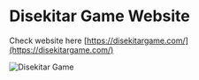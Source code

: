 # Disekitar Game Website

Check website here [https://disekitargame.com/](https://disekitargame.com/)

![Disekitar Game](https://ik.imagekit.io/dsg/tkYbuJbVcaW9sxD69h8HGPeHw_U__DkguQxUDntS.png)
